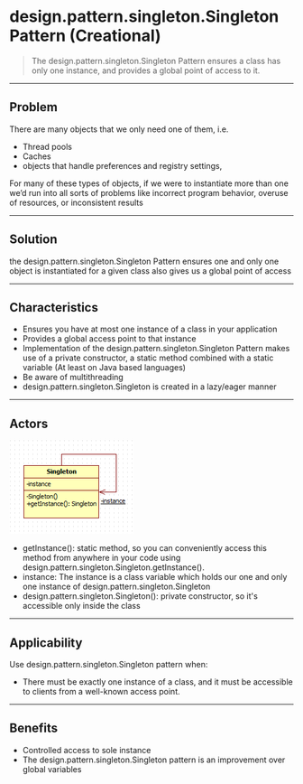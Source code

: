 # design.pattern.singleton.Singleton Pattern (Creational)

>  The design.pattern.singleton.Singleton Pattern ensures a class has only one instance, and provides a global point of 
access to it.

---
## Problem

There are many objects that we only need one of them, i.e.
- Thread pools
- Caches
- objects that handle preferences and registry settings, 

For many of these types of objects, if we were to instantiate more than one we’d run into all 
sorts of problems like incorrect program behavior, overuse of resources, or inconsistent results

---
## Solution

the design.pattern.singleton.Singleton Pattern ensures one and only one object is instantiated for a given class also 
gives us a global point of access

---
## Characteristics

- Ensures you have at most one instance of a class in your application
- Provides a global access point to that instance
- Implementation of the design.pattern.singleton.Singleton Pattern makes use of a private constructor, a static method 
combined with a static variable (At least on Java based languages)
- Be aware of multithreading
- design.pattern.singleton.Singleton is created in a lazy/eager manner

---
## Actors

![design.pattern.singleton.Singleton UML](singletonUML.png)

- getInstance():  static method, so you can conveniently access this method from anywhere in your code using design.pattern.singleton.Singleton.getInstance(). 
- instance: The instance is a class variable which holds our one and only one instance of design.pattern.singleton.Singleton
- design.pattern.singleton.Singleton(): private constructor, so it's accessible only inside the class

---
## Applicability

Use design.pattern.singleton.Singleton pattern when:

- There must be exactly one instance of a class, and it must be accessible to clients from a well-known access point.

---
## Benefits

- Controlled access to sole instance
- The design.pattern.singleton.Singleton pattern is an improvement over global variables

